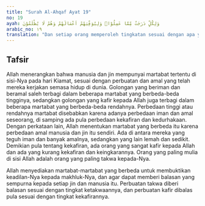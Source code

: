 ```yaml
---
title: "Surah Al-Ahqaf Ayat 19"
no: 19
ayah: وَلِكُلٍّ دَرَجٰتٌ مِّمَّا عَمِلُوْاۚ وَلِيُوَفِّيَهُمْ اَعْمَالَهُمْ وَهُمْ لَا يُظْلَمُوْنَ 
arabic_no: ١٩
translation: "Dan setiap orang memperoleh tingkatan sesuai dengan apa yang telah mereka kerjakan dan agar Allah mencukupkan balasan amal perbuatan mereka dan mereka tidak dirugikan."
---
```


## Tafsir

Allah menerangkan bahwa manusia dan jin mempunyai martabat tertentu di sisi-Nya pada hari Kiamat, sesuai dengan perbuatan dan amal yang telah mereka kerjakan semasa hidup di dunia. Golongan yang beriman dan beramal saleh terbagi dalam beberapa martabat yang berbeda-beda tingginya, sedangkan golongan yang kafir kepada Allah juga terbagi dalam beberapa martabat yang berbeda-beda rendahnya. Perbedaan tinggi atau rendahnya martabat disebabkan karena adanya perbedaan iman dan amal seseorang, di samping ada pula perbedaan kekafiran dan kedurhakaan. Dengan perkataan lain, Allah menentukan martabat yang berbeda itu karena perbedaan amal manusia dan jin itu sendiri. Ada di antara mereka yang teguh iman dan banyak amalnya, sedangkan yang lain lemah dan sedikit. Demikian pula tentang kekafiran, ada orang yang sangat kafir kepada Allah dan ada yang kurang kekafiran dan keingkarannya. Orang yang paling mulia di sisi Allah adalah orang yang paling takwa kepada-Nya.

Allah menyediakan martabat-martabat yang berbeda untuk membuktikan keadilan-Nya kepada makhluk-Nya, dan agar dapat memberi balasan yang sempurna kepada setiap jin dan manusia itu. Perbuatan takwa diberi balasan sesuai dengan tingkat ketakwaannya, dan perbuatan kafir dibalas pula sesuai dengan tingkat kekafirannya.